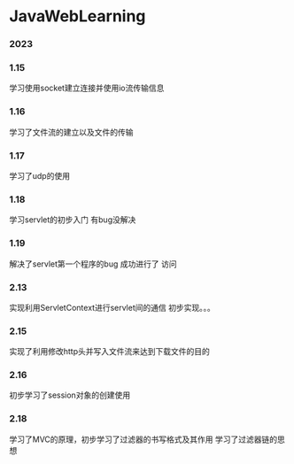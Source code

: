 # JavaWebLearning

### 2023
### 1.15
学习使用socket建立连接并使用io流传输信息

### 1.16
学习了文件流的建立以及文件的传输

### 1.17
学习了udp的使用

### 1.18
学习servlet的初步入门
有bug没解决

### 1.19
解决了servlet第一个程序的bug
成功进行了 访问

### 2.13
实现利用ServletContext进行servlet间的通信
初步实现。。。

### 2.15
实现了利用修改http头并写入文件流来达到下载文件的目的

### 2.16
初步学习了session对象的创建使用

### 2.18 
学习了MVC的原理，初步学习了过滤器的书写格式及其作用
学习了过滤器链的思想